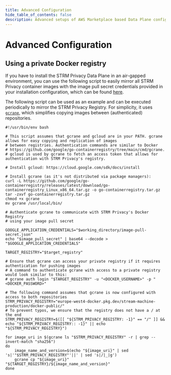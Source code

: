 ```yaml
---
title: Advanced Configuration
hide_table_of_contents: false
description: Advanced setups of AWS Marketplace based Data Plane configurations.
---
```


# Advanced Configuration

## Using a private Docker registry

If you have to install the STRM Privacy Data Plane in an air-gapped environment, you can use the following script to
easily mirror all STRM Privacy container images with the image pull secret credentials provided in your installation
configuration, which can be found [here](https://console.strmprivacy.io/settings/installation).

The following script can be used as an example and can be executed periodically to mirror the STRM Privacy Registry. 
For simplicity, it uses [`gcrane`](https://github.com/google/go-containerregistry/tree/main/cmd/gcrane), which 
simplifies copying images between (authenticated) repositories.

```shell showLineNumbers placeholders image_pull_secret=Docker Image Pull Secret, target_registry=Your Private Registry Host, working_directory=Script Working Directory
#!/usr/bin/env bash

# This script assumes that gcrane and gcloud are in your PATH. gcrane allows for easy copying and replication of images
# between registries. Authentication commands are similar to Docker
# https://github.com/google/go-containerregistry/tree/main/cmd/gcrane.
# gcloud is used by gcrane to fetch an access token that allows for authentication with STRM Privacy's registry.

# Install gcloud: https://cloud.google.com/sdk/docs/install

# Install gcrane (as it's not distributed via package managers): 
curl -L https://github.com/google/go-containerregistry/releases/latest/download/go-containerregistry_Linux_x86_64.tar.gz -o go-containerregistry.tar.gz
tar -zxvf go-containerregistry.tar.gz
chmod +x gcrane
mv gcrane /usr/local/bin/

# Authenticate gcrane to communicate with STRM Privacy's Docker Registry
# using your image pull secret

GOOGLE_APPLICATION_CREDENTIALS="$working_directory/image-pull-secret.json"
echo "$image_pull_secret" | base64 --decode > "$GOOGLE_APPLICATION_CREDENTIALS"

TARGET_REGISTRY="$target_registry"

# Ensure that gcrane can access your private registry if it requires authentication for pushing images
# A command to authenticate gcrane with access to a private registry would look similar to this:
# gcrane auth login "$TARGET_REGISTRY" -u "<DOCKER_USERNAME>" -p "<DOCKER_PASSWORD>"

# The following command assumes that gcrane is now configured with access to both repositories
STRM_PRIVACY_REGISTRY="europe-west4-docker.pkg.dev/stream-machine-production/docker-public/"
# To prevent typos, we ensure that the registry does not have a / at the end
STRM_PRIVACY_REGISTRY=$([[ "${STRM_PRIVACY_REGISTRY: -1}" == "/" ]] && echo "${STRM_PRIVACY_REGISTRY:: -1}" || echo "${STRM_PRIVACY_REGISTRY}")

for image_uri in $(gcrane ls "$STRM_PRIVACY_REGISTRY" -r | grep --invert-match "sha256")
do
    image_name_and_version=$(echo "${image_uri}" | sed 's|'"$STRM_PRIVACY_REGISTRY"'||' | sed 's|/|_|g')
    gcrane cp "${image_uri}" "${TARGET_REGISTRY}/${image_name_and_version}"
done
```



[//]: # (## Using a values.yaml)

[//]: # ()
[//]: # (It is recommended to use a `values.yaml` over the `--set` option, as this prevents secrets from ending up in)

[//]: # (your terminal history and eases repeatability. If you plan to use a `values.yaml` instead of the inline Helm values:)

[//]: # (1. make sure to set the `license.installationType` to `AWS_MARKETPLACE`)

[//]: # (2. the `registry.imagePullSecret` can be omitted / left blank, as this is facilitated by your AWS Marketplace)

[//]: # (   deployment)

[//]: # ()
[//]: # (Run the following command to install the Helm chart &#40;ensure that your working directory is `awsmp-chart` as)

[//]: # (also shown in the `--set` example above&#41;:)

[//]: # (```shell)

[//]: # (helm install strmprivacy --namespace strmprivacy ./* --values values.yaml)

[//]: # (```)

[//]: # ()
[//]: # (After these steps, you should end up with a namespace `strmprivacy` with, by)

[//]: # (default, [all components]&#40;docs/03-quickstart/04-ccd/index.md#components&#41; enabled. If you)

[//]: # (wish otherwise, you can edit the `values.yaml` to match your needs.)


